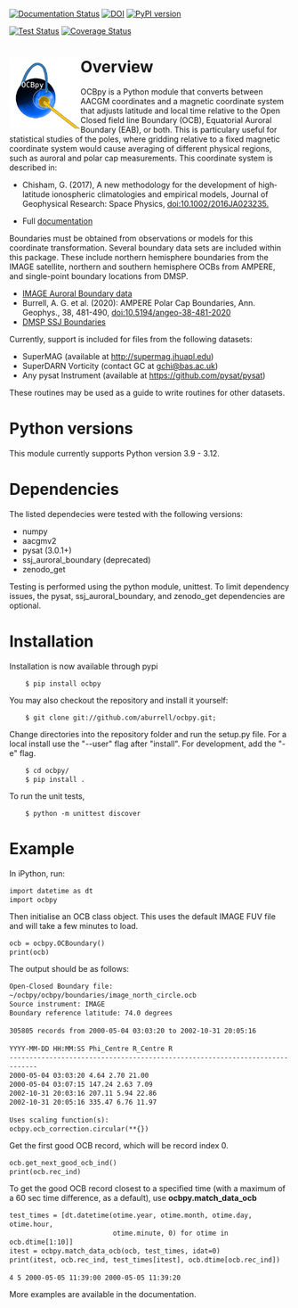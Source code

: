 [![Documentation Status](https://readthedocs.org/projects/ocbpy/badge/?version=latest)](http://ocbpy.readthedocs.io/en/latest/?badge=latest)
[![DOI](https://zenodo.org/badge/96153180.svg)](https://zenodo.org/badge/latestdoi/96153180)
[![PyPI version](https://badge.fury.io/py/ocbpy.svg)](https://badge.fury.io/py/ocbpy)

[![Test Status](https://github.com/aburrell/ocbpy/actions/workflows/main.yml/badge.svg)](https://github.com/aburrell/ocbpy/actions/workflows/main.yml)
[![Coverage Status](https://coveralls.io/repos/github/aburrell/ocbpy/badge.svg)](https://coveralls.io/github/aburrell/ocbpy)

<h1> <img width="128" height="128" src="/docs/figures/ocbpy_logo.gif" alt="Planet with auroral oval and two pythons representing closed and open magnetic field lines" title="OCBpy Logo" style="float:left;">
Overview </h1>

OCBpy is a Python module that converts between AACGM coordinates and a magnetic
coordinate system that adjusts latitude and local time relative to the Open
Closed field line Boundary (OCB), Equatorial Auroral Boundary (EAB), or both.
This is particulary useful for statistical studies of the poles, where gridding
relative to a fixed magnetic coordinate system would cause averaging of
different physical regions, such as auroral and polar cap measurements.  This
coordinate system is described in:

  * Chisham, G. (2017), A new methodology for the development of high‐latitude
    ionospheric climatologies and empirical models, Journal of Geophysical
    Research: Space Physics,
    [doi:10.1002/2016JA023235.](https://doi.org/10.1002/2016JA023235)

  * Full [documentation](https://ocbpy.readthedocs.io/en/latest/)

Boundaries must be obtained from observations or models for this coordinate
transformation. Several boundary data sets are included within this package.
These include northern hemisphere boundaries from the IMAGE satellite,
northern and southern hemisphere OCBs from AMPERE, and single-point boundary
locations from DMSP.

  * [IMAGE Auroral Boundary data](https://www.bas.ac.uk/project/image-auroral-boundary-data/)
  * Burrell, A. G. et al. (2020): AMPERE Polar Cap Boundaries, Ann. Geophys.,
    38, 481-490,
    [doi:10.5194/angeo-38-481-2020](https://doi.org/10.5194/angeo-38-481-2020)
  * [DMSP SSJ Boundaries](https://zenodo.org/records/3373812)

Currently, support is included for files from the following datasets:

  * SuperMAG (available at http://supermag.jhuapl.edu)
  * SuperDARN Vorticity (contact GC at gchi@bas.ac.uk)
  * Any pysat Instrument (available at https://github.com/pysat/pysat)

These routines may be used as a guide to write routines for other datasets.

# Python versions

This module currently supports Python version 3.9 - 3.12.

# Dependencies

The listed dependecies were tested with the following versions:
  * numpy
  * aacgmv2
  * pysat (3.0.1+)
  * ssj_auroral_boundary (deprecated)
  * zenodo_get

Testing is performed using the python module, unittest.  To limit dependency
issues, the pysat, ssj_auroral_boundary, and zenodo_get dependencies are
optional.

# Installation

Installation is now available through pypi

```
    $ pip install ocbpy
```

You may also checkout the repository and install it yourself:

```
    $ git clone git://github.com/aburrell/ocbpy.git;
```

Change directories into the repository folder and run the setup.py file.  For
a local install use the "--user" flag after "install". For development, add
the "-e" flag.

```
    $ cd ocbpy/
    $ pip install .
```

To run the unit tests,

```
    $ python -m unittest discover
```

# Example

In iPython, run:

```
import datetime as dt
import ocbpy
```

Then initialise an OCB class object.  This uses the default IMAGE FUV file and
will take a few minutes to load.

```
ocb = ocbpy.OCBoundary()
print(ocb)
```

The output should be as follows:

```
Open-Closed Boundary file: ~/ocbpy/ocbpy/boundaries/image_north_circle.ocb
Source instrument: IMAGE
Boundary reference latitude: 74.0 degrees

305805 records from 2000-05-04 03:03:20 to 2002-10-31 20:05:16

YYYY-MM-DD HH:MM:SS Phi_Centre R_Centre R
-----------------------------------------------------------------------------
2000-05-04 03:03:20 4.64 2.70 21.00
2000-05-04 03:07:15 147.24 2.63 7.09
2002-10-31 20:03:16 207.11 5.94 22.86
2002-10-31 20:05:16 335.47 6.76 11.97

Uses scaling function(s):
ocbpy.ocb_correction.circular(**{})
```

Get the first good OCB record, which will be record index 0.

```
ocb.get_next_good_ocb_ind()
print(ocb.rec_ind)
```

To get the good OCB record closest to a specified time (with a maximum of a
60 sec time difference, as a default), use **ocbpy.match_data_ocb**

```
test_times = [dt.datetime(otime.year, otime.month, otime.day, otime.hour,
                          otime.minute, 0) for otime in ocb.dtime[1:10]]
itest = ocbpy.match_data_ocb(ocb, test_times, idat=0)
print(itest, ocb.rec_ind, test_times[itest], ocb.dtime[ocb.rec_ind])

4 5 2000-05-05 11:39:00 2000-05-05 11:39:20
```

More examples are available in the documentation.
